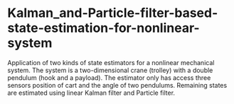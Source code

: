 # Kalman_and-Particle-filter-based-state-estimation-for-nonlinear-system
Application of two kinds of state estimators for a nonlinear mechanical system. The system is a two-dimensional crane (trolley) with a double pendulum (hook and a payload). The estimator only has access three sensors position of cart and the angle of two pendulums. Remaining states are estimated using linear Kalman filter and Particle filter. 
